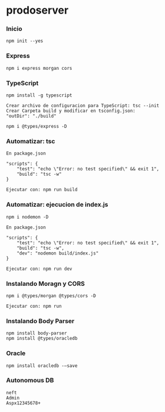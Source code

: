 # prodoserver

### Inicio
    npm init --yes

### Express
    npm i express morgan cors

### TypeScript
    npm install -g typescript
    
    Crear archivo de configuracion para TypeScript: tsc --init
    Crear Carpeta build y modificar en tsconfig.json:
    "outDir": "./build"

    npm i @types/express -D

### Automatizar: tsc
    En package.json

    "scripts": {
        "test": "echo \"Error: no test specified\" && exit 1",
        "build": "tsc -w"
    }

    Ejecutar con: npm run build

### Automatizar: ejecucion de index.js

    npm i nodemon -D

    En package.json

    "scripts": {
        "test": "echo \"Error: no test specified\" && exit 1",
        "build": "tsc -w",
        "dev": "nodemon build/index.js"
    }

    Ejecutar con: npm run dev

### Instalando Moragn y CORS
    npm i @types/morgan @types/cors -D

    Ejecutar con: npm run 

### Instalando Body Parser
    npm install body-parser
    npm install @types/oracledb


### Oracle
    npm install oracledb -–save

### Autonomous DB
    neft
    Admin
    Aspx12345678+

    


